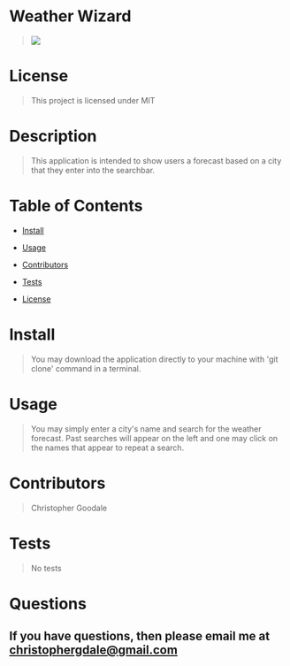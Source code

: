 # Weather Wizard

> <img src="https://img.shields.io/badge/license-MIT-orange.svg">

>  
# License 
    
> This project is licensed under MIT
    
# Description

> This application is intended to show users a forecast based on a city that they enter into the searchbar.
    
# Table of Contents

* [Install](#install)

* [Usage](#usage)

* [Contributors](#contributors)
    
* [Tests](#testInstructions)
    
* [License](#license)
# Install
> You may download the application directly to your machine with 'git clone' command in a terminal.
# Usage
> You may simply enter a city's name and search for the weather forecast. Past searches will appear on the left and one may click on the names that appear to repeat a search.
# Contributors
> Christopher Goodale
# Tests
> No tests
# Questions
## If you have questions, then please email me at christophergdale@gmail.com